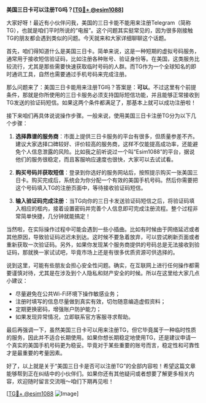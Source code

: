 **美国三日卡可以注册TG吗？[[TG💪+ @esim1088](https://t.me/s/esim1088)]**

大家好呀！最近有小伙伴问我，美国的三日卡能不能用来注册Telegram（简称TG），也就是咱们平时所说的“电报”。这个问题其实挺常见的，因为很多刚接触TG的朋友都会遇到类似的问题。今天就来和大家详细聊聊这个话题。

首先，咱们得知道什么是美国三日卡。简单来说，这是一种短期的虚拟号码服务，通常用于接收短信验证码，比如注册各种账号、验证身份等。在美国，这类服务比较流行，尤其是那些需要快速获取临时号码的人群。而TG作为一个全球知名的即时通讯工具，自然也需要通过手机号码来完成注册。

那么问题来了：美国三日卡能用来注册TG吗？答案是：**可以**。不过这里有个前提条件，那就是你所使用的三日卡服务必须支持国际短信功能，并且能够正常接收到TG发送的验证码短信。如果这两个条件都满足了，那基本上就可以成功注册啦！

接下来咱们再具体说说操作步骤。一般来说，使用美国三日卡注册TG分为以下几个步骤：

1. **选择靠谱的服务商**：市面上提供三日卡服务的平台有很多，但质量参差不齐。建议大家选择口碑较好、评价较高的服务商，这样不仅能提高成功率，还能避免个人信息泄露的风险。比如我之前听说过一个叫“Esim1088”的平台，据说他们的服务很稳定，而且客服响应速度也很快，大家可以去试试看。

2. **购买号码并获取短信**：登录到你选好的服务网站后，按照提示购买一张美国三日卡。购买完成后，系统会为你分配一个有效的美国手机号码。然后你需要把这个号码填入TG的注册页面中，等待接收验证码短信。

3. **输入验证码完成注册**：当TG向你的三日卡发送验证码短信之后，将验证码填入相应的框内，接着设置密码并完善个人信息即可完成注册流程。整个过程非常简单快捷，几分钟就能搞定！

当然啦，在实际操作过程中可能会遇到一些小插曲。比如有时候由于网络延迟或者其他原因，导致验证码迟迟未到达。这时候不要急着放弃，可以尝试刷新页面或者重新获取一次验证码。另外，如果你发现某个服务商提供的号码总是无法接收到验证码，那就换一家试试吧，毕竟市场上还是有很多优质资源可供选择的。

说到这里，可能有些朋友会担心安全性问题。确实，在互联网上进行任何操作都需要谨慎对待，尤其是在涉及到个人隐私和财产安全的时候。所以在这里给大家几点小建议：

- 尽量避免在公共Wi-Fi环境下操作敏感业务；
- 注册时填写的信息尽量做到真实有效，切勿随意编造虚假资料；
- 定期更换密码，增强账户防护能力；
- 如果发现异常情况，立即联系官方客服寻求帮助。

最后再强调一下，虽然美国三日卡可以用来注册TG，但它毕竟属于一种临时性质的服务，因此并不适合长期使用。如果你想长期稳定地使用TG，还是建议申请一个真实的美国手机号码更为稳妥。毕竟对于某些重要的账号而言，稳定性和可靠性才是最重要的考量因素。

好了，以上就是关于“美国三日卡是否可以注册TG”的全部内容啦！希望这篇文章能够帮到正在纠结中的小伙伴们。如果你还有其他疑问或者想要了解更多相关内容，欢迎随时留言交流哦～咱们下期再见啦！

[[TG💪+ @esim1088](https://t.me/s/esim1088) ![Image](https://i.postimg.cc/4NQfJmqS/Snipaste-2025-05-13-00-14-12.png)]